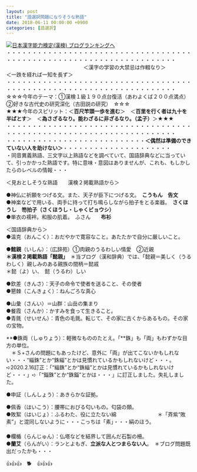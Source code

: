 ```yaml
---
layout: post
title: "語選択問題になりそうな熟語"
date: 2018-06-11 00:00:00 +0900
categories: [語選択]
---
```


[![](/syuusyuu9701/assets/images/語選択問題になりそうな熟語-br_c_3028_1.gif)](http://blog.with2.net/link.php?1659096:3028 "日本漢字能力検定(漢検) ブログランキングへ")[日本漢字能力検定(漢検) ブログランキングへ](http://blog.with2.net/link.php?1659096:3028)  
・・・・・・・・・・・・・・・・・・・・・・・・・・・・・・・・・・・・・・・・・・・・・・・・・・・・・・・・・・・・・・・・・・・・・  
　　　　　　　　　　　　　　　＜漢字の学習の大禁忌は作輟なり＞　　　　　＜一跌を経れば一知を長ず＞　　　　　  
・・・・・・・・・・・・・・・・・・・・・・・・・・・・・・・・・・・・・・・・・・・・・・・・・・・・・・・・・・・・・・・・・・・・・  
☆☆☆今年のテーマ：①漢検１級１９０点台復活（あわよくば２００点満点）　②好きな古代史の研究深化（古田説の研究）　☆☆☆  
★★★今年のスピリット：＜**百尺竿頭一歩を進む**＞　＜**百里を行く者は九十を半ばとす**＞　＜**為さざるなり。能わざるに非ざるなり。（孟子）**＞★★★  
・・・・・・・・・・・・・・・・・・・・・・・・・・・・・・・・・・・・・・・・・・・・・・・・・・・・・・・・・・・・・・・・・・・・・  
・・・・・・・・・・・・・・・・・・・・・・・・・・・**＜偶然は準備のできていない人を助けない＞**・・・・・・・・・・・・・・・・・・・・・  
・同音異義熟語、三文字以上熟語などを調べていて、国語辞典などに当っていて、引っかかった熟語です。特に意味・意図はありませんが、これも、もしかしたらのレベルの情報・・・  
  
＜見おとしそうな熟語　　漢検２掲載熟語から＞  
  
●神仏に祈願をつげる文。また、天子が臣下につげる文。　**こうもん**　**告文**  
●神楽などで用いる、両手に持って打ち鳴らしながら拍子をとる楽器。　**さくほうし　笏拍子（さくほうし・しゃくビョウシ）**  
●単衣の襦袢。和服の肌着。　ふさん　　**布衫**  
  
＜国語辞典から＞  
●温克（おんこく）：おだやかで寛容なこと。あたたかで自分に厳しいこと。  
  
**●懿親**（いしん）：（広辞苑）①肉親のうるわしい情愛　②近親　　  
**＊漢検２掲載熟語「懿親」**　＊当ブログ（漢和辞典）では、「懿親＝美しく（うるわしく）親しみのある親族の間柄＝懿戚  
＊懿（よ）い、　懿（うるわ）しい  
  
●欽差（きんさ）：天子の命令で使者を送ること、その使者  
●懇棘（こんきょく）：ねんごろな真心  
  
●山彙（さんい）＝山群：山岳の集まり  
●餐霞（さんか）：かすみを食って生きること。  
●青氈（せいせん）：青色の毛氈。転じて、その家に古くからあるもの。その家の宝物。  
  
**●銖両（しゅりょう）：軽微なもののたとえ。「**銖」も「両」もわずかな目方の単位。　  
　＊Ｓ+さんの問題にもあったけど、意外に「両」が出てこないかもしれない・・・“緇銖”とか“銖緇”とかは見慣れているかもしれないけど・・・。  
➪2020.2.16訂正：「“緇銖”とか“銖緇”とかは見慣れているかもしれないけど・・・」➪「“錙銖”とか“銖錙”とかは・・・」に訂正しました。失礼しました。  
  
●申証（しんしょう）：あきらかな証拠。  
  
●佩香（はいこう）：腰帯におびる匂いもの。匂袋の類。  
●敗絮（はいじょ）：ふるわた、役に立たない綿　　　　　　　　＊「斉紫“敗素”」と混同しないように・・・こっちは「素」・・・絹のほう。  
　  
●欄楯（らんじゅん）：仏塔などを結界して囲んだ石製の柵。  
**●蘭艾**（らんがい）：ランとよもぎ、**立派な人とつまらない人**。　＊ブログ問題既出だったかも・・・  
  
👍👍👍　🐕　👍👍👍